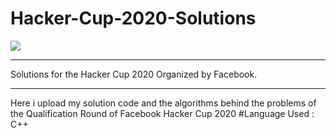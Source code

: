 # Hacker-Cup-2020-Solutions

<img src="https://scontent.fccu11-1.fna.fbcdn.net/v/t39.32972-6/106459247_411797866443721_469790359964320121_n.jpg?_nc_cat=110&_nc_sid=062d2c&_nc_ohc=BzQTuJ0FD3kAX96Y5Jm&_nc_ht=scontent.fccu11-1.fna&oh=055adbb3b1e5ccaa944c795b99e7bed4&oe=5F45FA8C">
<hr>
Solutions for the Hacker Cup 2020 Organized by Facebook.
<hr>
Here i upload my solution code and the algorithms behind the problems of the Qualification Round of Facebook Hacker Cup 2020
#Language Used : C++


